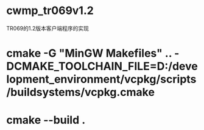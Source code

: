 # cwmp_tr069v1.2
TR069的1.2版本客户端程序的实现

# cmake -G "MinGW Makefiles" .. -DCMAKE_TOOLCHAIN_FILE=D:/development_environment/vcpkg/scripts/buildsystems/vcpkg.cmake
# cmake --build .